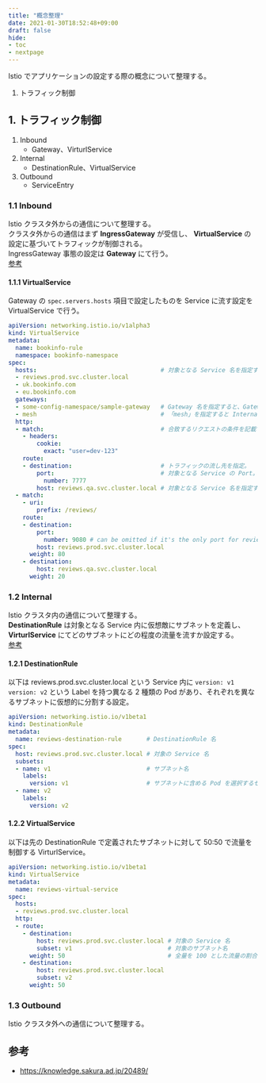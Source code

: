 ```yaml
---
title: "概念整理"
date: 2021-01-30T18:52:48+09:00
draft: false
hide:
- toc
- nextpage
---
```


Istio でアプリケーションの設定する際の概念について整理する。

1. トラフィック制御

<!--more-->

## 1. トラフィック制御

1. Inbound
    - Gateway、VirturlService
1. Internal
    - DestinationRule、VirtualService
1. Outbound
    - ServiceEntry

### 1.1 Inbound

Istio クラスタ外からの通信について整理する。  
クラスタ外からの通信はまず **IngressGateway** が受信し、 **VirtualService** の設定に基づいてトラフィックが制御される。  
IngressGateway 事態の設定は **Gateway** にて行う。  
[参考](https://qiita.com/J_Shell/items/296cd00569b0c7692be7)

#### 1.1.1 VirtualService

Gateway の `spec.servers.hosts` 項目で設定したものを Service に流す設定を VirtualService で行う。

```yaml
apiVersion: networking.istio.io/v1alpha3
kind: VirtualService
metadata:
  name: bookinfo-rule
  namespace: bookinfo-namespace
spec:
  hosts:                                   # 対象となる Service 名を指定する
  - reviews.prod.svc.cluster.local
  - uk.bookinfo.com
  - eu.bookinfo.com
  gateways:
  - some-config-namespace/sample-gateway   # Gateway 名を指定すると、Gateway の VirtualServiceとして機能する。
  - mesh                                   # 「mesh」を指定すると Internal 通信として機能する。
  http:
  - match:                                 # 合致するリクエストの条件を記載する。
    - headers:
        cookie:
          exact: "user=dev-123"
    route:
    - destination:                         # トラフィックの流し先を指定。
        port:                              # 対象となる Service の Port。
          number: 7777
        host: reviews.qa.svc.cluster.local # 対象となる Service 名を指定する。Service が ClusterIP の場合、<service>.<namespace>.svc.cluster.local でもよい。
  - match:
    - uri:
        prefix: /reviews/
    route:
    - destination:
        port:
          number: 9080 # can be omitted if it's the only port for reviews
        host: reviews.prod.svc.cluster.local
      weight: 80
    - destination:
        host: reviews.qa.svc.cluster.local
      weight: 20
```

### 1.2 Internal

Istio クラスタ内の通信について整理する。  
**DestinationRule** は対象となる Service 内に仮想敵にサブネットを定義し、 **VirturlService** にてどのサブネットにどの程度の流量を流すか設定する。  
[参考](https://blog.1q77.com/2020/03/istio-part3/)

#### 1.2.1 DestinationRule

以下は reviews.prod.svc.cluster.local という Service 内に `version: v1` `version: v2` という Label を持つ異なる 2 種類の Pod があり、それぞれを異なるサブネットに仮想的に分割する設定。

```yaml
apiVersion: networking.istio.io/v1beta1
kind: DestinationRule
metadata:
  name: reviews-destination-rule       # DestinationRule 名
spec:
  host: reviews.prod.svc.cluster.local # 対象の Service 名
  subsets:
  - name: v1                           # サブネット名
    labels:
      version: v1                      # サブネットに含める Pod を選択するセレクタ
  - name: v2
    labels:
      version: v2
```

#### 1.2.2 VirtualService

以下は先の DestinationRule で定義されたサブネットに対して 50:50 で流量を制御する VirturlService。

```yaml
apiVersion: networking.istio.io/v1beta1
kind: VirtualService
metadata:
  name: reviews-virtual-service
spec:
  hosts:
  - reviews.prod.svc.cluster.local
  http:
  - route:
    - destination:
        host: reviews.prod.svc.cluster.local # 対象の Service 名
        subset: v1                           # 対象のサブネット名
      weight: 50                             # 全量を 100 とした流量の割合
    - destination:
        host: reviews.prod.svc.cluster.local
        subset: v2
      weight: 50
```

### 1.3 Outbound

Istio クラスタ外への通信について整理する。

## 参考

- https://knowledge.sakura.ad.jp/20489/
